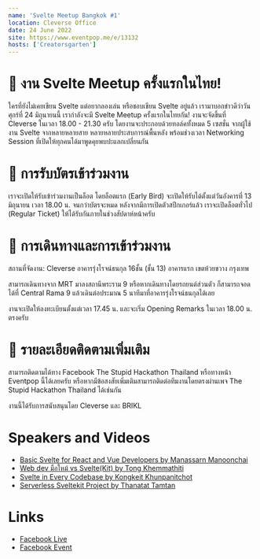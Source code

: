 ```yaml
---
name: 'Svelte Meetup Bangkok #1'
location: Cleverse Office
date: 24 June 2022
site: https://www.eventpop.me/e/13132
hosts: ['Creatorsgarten']
---
```


# 👾 งาน Svelte Meetup ครั้งแรกในไทย!

ใครที่ยังไม่เคยเขียน Svelte แต่อยากลองเล่น หรือชอบเขียน Svelte อยู่แล้ว เรามาบอกข่าวดีว่าวันศุกร์ที่ 24 มิถุนายนนี้ เรากำลังจะมี Svelte Meetup ครั้งแรกในไทยกัน! งานจะจัดขึ้นที่ Cleverse ในเวลา 18.00 - 21.30 ครับ โดยงานจะประกอบด้วยทอล์คทั้งหมด 5 เซสชั่น จากผู้ใช้งาน Svelte จากหลายหลายสาย หลายหลายประสบการณ์พื้นหลัง พร้อมช่วงเวลา Networking Session ที่เปิดให้ทุกคนได้มาพูดคุยพบปะแลกเปลี่ยนกัน

# 🎫 การรับบัตรเข้าร่วมงาน

เราจะเปิดให้รับเข้าร่วมงานเป็นล็อต โดยล็อตแรก (Early Bird) จะเปิดให้รับได้ตั้งแต่วันอังคารที่ 13 มิถุนายน เวลา 18.00 น. จนกว่าบัตรจะหมด หลังจากมีการเปิดตัวสปีกเกอร์แล้ว เราจะเปิดล็อตทั่วไป (Regular Ticket) ให้ได้รับกันภายในช่วงสัปดาห์หน้าครับ

# 🚃 การเดินทางและการเข้าร่วมงาน

สถานที่จัดงาน: Cleverse อาคารรุ่งโรจน์ธนกุล 16ชั้น (ชั้น 13) อาคารแรก เขตห้วยขวาง กรุงเทพ

สามารถเดินทางจาก MRT มาลงสถานีพระราม 9 หรือหากเดินทางโดยรถยนต์ส่วนตัว ก็สามารถจอดได้ที่ Central Rama 9 แล้วเดินต่อประมาณ 5 นาทีมาที่อาคารรุ่งโรจน์ธนกุลได้เลย

งานจะเปิดให้ลงทะเบียนตั้งแต่เวลา 17.45 น. และจะเริ่ม Opening Remarks ในเวลา 18.00 น. ตรงครับ

# 📄 รายละเอียดติดตามเพิ่มเติม

สามารถติดตามได้ทาง Facebook The Stupid Hackathon Thailand หรือทางหน้า Eventpop นี้ได้เลยครับ หรือหากมีข้อสงสัยเพิ่มเติมสามารถติดต่อทีมงานโดยตรงผ่านเพจ The Stupid Hackathon Thailand ได้เช่นกัน

งานนี้ได้รับการสนับสนุนโดย Cleverse และ BRIKL

# Speakers and Videos

- [Basic Svelte for React and Vue Developers by Manassarn Manoonchai](https://www.youtube.com/watch?v=kS-LvjiZzUE&list=PLTuz2sLvbRpzHIdJF-ftxPQ6I_UPGsg6b)
- [Web dev มือใหม้ vs Svelte(Kit) by Tong Khemmathiti](https://www.youtube.com/watch?v=EAaXA0PFXBA&list=PLTuz2sLvbRpzHIdJF-ftxPQ6I_UPGsg6b&index=2)
- [Svelte in Every Codebase by Kongkeit Khunpanitchot](https://www.youtube.com/watch?v=ZRQg3b4Y_1A&list=PLTuz2sLvbRpzHIdJF-ftxPQ6I_UPGsg6b&index=3)
- [Serverless Sveltekit Project by Thanatat Tamtan](https://www.youtube.com/watch?v=S1jUjA4mz0U&list=PLTuz2sLvbRpzHIdJF-ftxPQ6I_UPGsg6b&index=4)

# Links

- [Facebook Live](https://www.facebook.com/watch/live/?ref=watch_permalink&v=768019277898048)
- [Facebook Event](https://www.facebook.com/events/346523624289806/)
